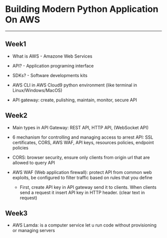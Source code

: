 # Building Modern Python Application On AWS
---

## Week1

* What is AWS - Amazone Web Services

* API? - Application programing interface

* SDKs? - Software developments kits

* AWS CLI in AWS Cloud9 python environment (like terminal in Linux/Windows/MacOS)

* API gateway: create, pulishing, maintain, monitor, secure API

## Week2

* Main types in API Gateway: REST API, HTTP API, (WebSocket API)

* 6 mechanism for controlling and managing access to arrest API: SSL certificates, CORS, AWS WAF, API keys, resources policies, endpoint policies

* CORS: browser security, ensure only clients from origin url that are allowed to query API

* AWS WAF (Web application firewall): protect API from common web exploits, be configured to filter traffic based on rules that you define

    * First, create API key in API gateway send it to clients. When clients send a request it insert API key in HTTP header. (clear text in request)

## Week3

* AWS Lamda: is a computer service let u run code without provisioning or managing servers